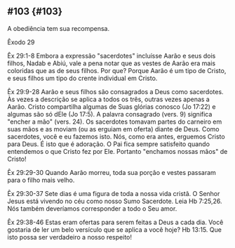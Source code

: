 ## #103 {#103}

A obediência tem sua recompensa.

Êxodo 29

Êx 29:1-8 Embora a expressão &quot;sacerdotes&quot; incluísse Aarão e seus dois filhos, Nadab e Abiú, vale a pena notar que as vestes de Aarão era mais coloridas que as de seus filhos. Por que? Porque Aarão é um tipo de Cristo, e seus filhos um tipo do crente individual em Cristo.

Êx 29:9-28 Aarão e seus filhos são consagrados a Deus como sacerdotes. Às vezes a descrição se aplica a todos os três, outras vezes apenas a Aarão. Cristo compartilha algumas de Suas glórias conosco (Jo 17:22) e algumas são só dEle (Jo 17:5). A palavra consagrado (vers. 9) significa &quot;encher a mão&quot; (vers. 24). Os sacerdotes tomavam partes do carneiro em suas mãos e as moviam (ou as erguiam em oferta) diante de Deus. Como sacerdotes, você e eu fazemos isto. Nós, como era antes, erguemos Cristo para Deus. É isto que é adoração. O Pai fica sempre satisfeito quando entendemos o que Cristo fez por Ele. Portanto &quot;enchamos nossas mãos&quot; de Cristo!

Êx 29:29-30 Quando Aarão morreu, toda sua porção e vestes passaram para o filho mais velho.

Êx 29:30-37 Sete dias é uma figura de toda a nossa vida cristã. O Senhor Jesus está vivendo no céu como nosso Sumo Sacerdote. Leia Hb 7:25,26\. Nós também deveríamos corresponder a todo o Seu amor.

Êx 29:38-46 Estas eram ofertas para serem feitas a Deus a cada dia. Você gostaria de ler um belo versículo que se aplica a você hoje? Hb 13:15\. Que isto possa ser verdadeiro a nosso respeito!